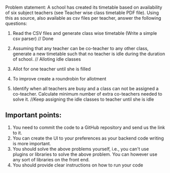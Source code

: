Problem statement: A school has created its timetable based on availability of six subject teachers (see Teacher wise class timetable PDF file). 
Using this as source, also available as csv files per teacher, answer the following questions:

1. Read the CSV files and generate class wise timetable (Write a simple csv parser)
// Done
2. Assuming that any teacher can be co-teacher to any other class, generate a new timetable such that no teacher is idle during the duration of school.
// Alloting idle classes
1. Allot for one teacher until she is filled
2. To improve create a roundrobin for allotment

3. Identify when all teachers are busy and a class can not be assigned a co-teacher. Calculate minimum number of extra co-teachers needed to solve it.
//Keep assigning the idle classes to teacher until she is idle

Important points:
----------------
1. You need to commit the code to a GitHub repository and send us the link to it.
2. You can create the UI to your preferences as your backend code writing is more important.
3. You should solve the above problems yourself, i.e., you can't use plugins or libraries to solve the above problem. You can however use any sort of libraries on the front end.
4. You should provide clear instructions on how to run your code 

